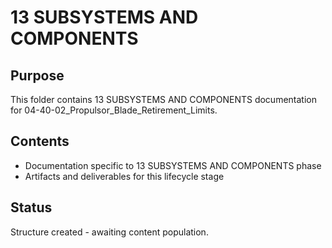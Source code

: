 # 13 SUBSYSTEMS AND COMPONENTS

## Purpose
This folder contains 13 SUBSYSTEMS AND COMPONENTS documentation for 04-40-02_Propulsor_Blade_Retirement_Limits.

## Contents
- Documentation specific to 13 SUBSYSTEMS AND COMPONENTS phase
- Artifacts and deliverables for this lifecycle stage

## Status
Structure created - awaiting content population.
